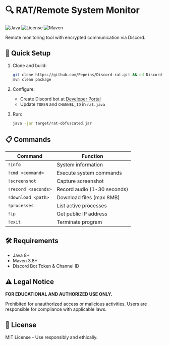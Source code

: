 # 🔍 RAT/Remote System Monitor

![Java](https://img.shields.io/badge/Java-8%2B-orange?logo=openjdk)
![License](https://img.shields.io/badge/License-MIT-green)
![Maven](https://img.shields.io/badge/Apache%20Maven-3.8%2B-blue)

Remote monitoring tool with encrypted communication via Discord.

## 🚀 Quick Setup

1. Clone and build:
   ```bash
   git clone https://github.com/Pepeins/Discord-rat.git && cd Discord-rat
   mvn clean package
   ```

2. Configure:
   - Create Discord bot at [Developer Portal](https://discord.com/developers/applications)
   - Update `TOKEN` and `CHANNEL_ID` in `rat.java`

3. Run:
   ```bash
   java -jar target/rat-obfuscated.jar
   ```

## 📋 Commands

| Command              | Function                        |
|----------------------|--------------------------------|
| `!info`             | System information              |
| `!cmd <command>`    | Execute system commands         |
| `!screenshot`       | Capture screenshot              |
| `!record <seconds>` | Record audio (1-30 seconds)    |
| `!download <path>`  | Download files (max 8MB)       |
| `!processes`        | List active processes           |
| `!ip`               | Get public IP address           |
| `!exit`             | Terminate program               |

## 🛠️ Requirements

- Java 8+
- Maven 3.8+
- Discord Bot Token & Channel ID

## ⚠️ Legal Notice

**FOR EDUCATIONAL AND AUTHORIZED USE ONLY.**

Prohibited for unauthorized access or malicious activities. Users are responsible for compliance with applicable laws.

## 📄 License

MIT License - Use responsibly and ethically.
